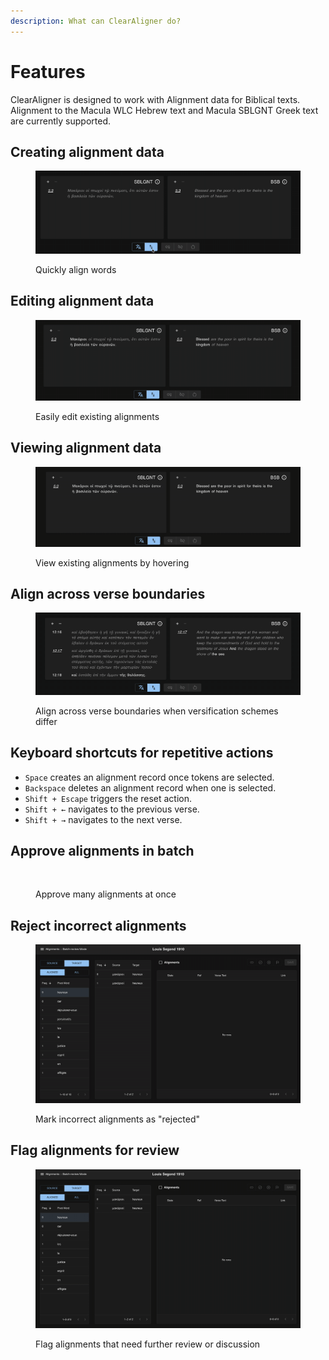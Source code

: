 ```yaml
---
description: What can ClearAligner do?
---
```


# Features

ClearAligner is designed to work with Alignment data for Biblical texts. Alignment to the Macula WLC Hebrew text and Macula SBLGNT Greek text are currently supported.

## Creating alignment data

<figure><img src=".gitbook/assets/2024-03-18 11.18.18 (1).gif" alt=""><figcaption><p>Quickly align words</p></figcaption></figure>

## Editing alignment data

<figure><img src=".gitbook/assets/2024-03-18 11.23.38.gif" alt=""><figcaption><p>Easily edit existing alignments</p></figcaption></figure>

## Viewing alignment data

<figure><img src=".gitbook/assets/2024-03-18 11.26.22.gif" alt=""><figcaption><p>View existing alignments by hovering</p></figcaption></figure>

## Align across verse boundaries

<figure><img src=".gitbook/assets/2024-03-20 09.34.57.gif" alt=""><figcaption><p>Align across verse boundaries when versification schemes differ</p></figcaption></figure>

## Keyboard shortcuts for repetitive actions

* `Space` creates an alignment record once tokens are selected.
* `Backspace` deletes an alignment record when one is selected.
* `Shift + Escape` triggers the reset action.
* `Shift + ←` navigates to the previous verse.
* `Shift + →` navigates to the next verse.

## Approve alignments in batch

<figure><img src=".gitbook/assets/2024-06-14 09.35.07.gif" alt=""><figcaption><p>Approve many alignments at once</p></figcaption></figure>

## Reject incorrect alignments

<figure><img src=".gitbook/assets/2024-06-14 09.39.06.gif" alt=""><figcaption><p>Mark incorrect alignments as "rejected"</p></figcaption></figure>

## Flag alignments for review

<figure><img src=".gitbook/assets/2024-06-14 09.41.30.gif" alt=""><figcaption><p>Flag alignments that need further review or discussion</p></figcaption></figure>




